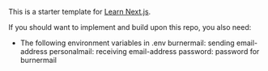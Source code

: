 This is a starter template for [Learn Next.js](https://nextjs.org/learn).


If you should want to implement and build upon this repo, you also need:
- The following environment variables in .env
    burnermail: sending email-address
    personalmail: receiving email-address
    password: password for burnermail
